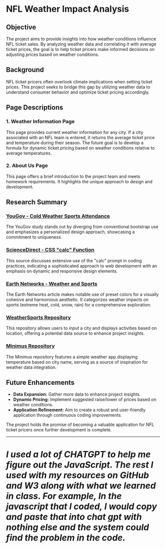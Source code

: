 # NFL Weather Impact Analysis

## Objective
The project aims to provide insights into how weather conditions influence NFL ticket sales. By analyzing weather data and correlating it with average ticket prices, the goal is to help ticket pricers make informed decisions on adjusting prices based on weather conditions.

## Background
NFL ticket pricers often overlook climate implications when setting ticket prices. This project seeks to bridge this gap by utilizing weather data to understand consumer behavior and optimize ticket pricing accordingly.

## Page Descriptions

### 1. Weather Information Page
This page provides current weather information for any city. If a city associated with an NFL team is entered, it returns the average ticket price and temperature during their season. The future goal is to develop a formula for dynamic ticket pricing based on weather conditions relative to average temperatures.

### 2. About Us Page
This page offers a brief introduction to the project team and meets homework requirements. It highlights the unique approach to design and development.

## Research Summary

### [YouGov - Cold Weather Sports Attendance](https://business.yougov.com/content/48435-new-data-reveals-thresholds-for-cold-weather-sports-attendance)
The YouGov study stands out by diverging from conventional bootstrap use and emphasizes a personalized design approach, showcasing a commitment to uniqueness.

### [ScienceDirect - CSS "calc" Function](https://www.sciencedirect.com/science/article/abs/pii/S2211973620300805)
This source discusses extensive use of the "calc" prompt in coding practices, indicating a sophisticated approach to web development with an emphasis on dynamic and responsive design elements.

### [Earth Networks - Weather and Sports](https://earthnetworks.com/blog/weather-and-sports-5-ways-changes-the-game/)
The Earth Networks article makes notable use of preset colors for a visually cohesive and harmonious aesthetic. It categorizes weather impacts on sports (extreme heat, cold, snow, rain) for a comprehensive exploration.

### [WeatherSports Repository](https://github.com/chrismojekwu/WeatherSports?tab=readme-ov-file)
This repository allows users to input a city and displays activities based on location, offering a potential data source to enhance project insights.

### [Minimus Repository](https://github.com/hamedbaatour/minimus)
The Minimus repository features a simple weather app displaying temperature based on city name, serving as a source of inspiration for weather data integration.

## Future Enhancements
- **Data Expansion:**
Gather more data to enhance project insights.
- **Dynamic Pricing:**
Implement suggested raise/lower of prices based on weather conditions.
- **Application Refinement:**
Aim to create a robust and user-friendly application through continuous coding improvements.

The project holds the promise of becoming a valuable application for NFL ticket pricers once further development is complete.

---

*I used a lot of CHATGPT to help me figure out the JavaScript. The rest I used with my resources on GitHub and W3 along with what we learned in class. For example, In the javascript that I coded, I would copy and paste that into chat gpt with nothing else and the system could find the problem in the code.*
=======
